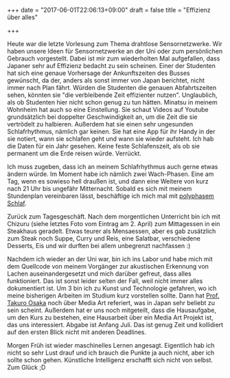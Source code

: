 +++
date = "2017-06-01T22:06:13+09:00"
draft = false
title = "Effizienz über alles"

+++

Heute war die letzte Vorlesung zum Thema drahtlose Sensornetzwerke. Wir haben
unsere Ideen für Sensornetzwerke an der Uni oder zum persönlichen Gebrauch
vorgestellt. Dabei ist mir zum wiederholten Mal aufgefallen, dass Japaner sehr
auf Effizienz bedacht zu sein scheinen. Einer der Studenten hat sich eine genaue
Vorhersage der Ankunftszeiten des Busses gewünscht, da der, anders als sonst
immer von Japan berichtet, nicht immer nach Plan fährt. Würden die Studenten die
genauen Abfahrtszeiten sehen, könnten sie "die verbleibende Zeit effizienter
nutzen". Unglaublich, als ob Studenten hier nicht schon genug zu tun hätten.
Minatsu in meinem Wohnheim hat auch so eine Einstellung. Sie schaut Videos auf
Youtube grundsätzlich bei doppelter Geschwindigkeit an, um die Zeit die sie
vertrödelt zu halbieren. Außerdem hat sie einen sehr ungesunden Schlafrhythmus,
nämlich gar keinen. Sie hat eine App für ihr Handy in der sie notiert, wann sie
schlafen geht und wann sie wieder aufsteht. Ich hab die Daten für ein Jahr
gesehen. Keine feste Schlafenszeit, als ob sie permanent um die Erde reisen
würde. Verrückt.

Ich muss zugeben, dass ich an meinem Schlafrhythmus auch gerne etwas ändern
würde. Im Moment habe ich nämlich zwei Wach-Phasen. Eine am Tag, wenn es sowieso
hell draußen ist, und dann eine Weitere von kurz nach 21 Uhr bis ungefähr
Mitternacht. Sobald es sich mit meinem Stundenplan vereinbaren lässt,
beschäftige ich mich mal mit [polyphasem Schlaf].

Zurück zum Tagesgeschäft. Nach dem morgentlichen Unterricht bin ich mit Chizuru
(siehe letztes Foto vom Eintrag am 2. April) zum Mittagessen in ein Steakhaus
geradelt. Etwas teurer als Mensaessen, aber es gab zusätzlich zum Steak noch
Suppe, Curry und Reis, eine Salatbar, verschiedene Desserts, Eis und wir durften
bei allem unbegrenzt nachfassen :)

Nachdem ich wieder an der Uni war, bin ich ins Labor und habe mich mit dem
Quellcode von meinem Vorgänger zur akustischen Erkennung von Lachen
auseinandergesetzt und mich darüber gefreut, dass alles funktioniert. Das ist
sonst leider selten der Fall, weil nicht immer alles dokumentiert ist.
Um 3 bin ich zu Kunst und Technologie gefahren, wo ich meine bisherigen Arbeiten
im Studium kurz vorstellen sollte. Dann hat [Prof. Takuro Osaka] noch über Media
Art referiert, was in Japan sehr beliebt zu sein scheint. Außerdem hat er uns
noch mitgeteilt, dass die Hausaufgabe, um den
Kurs zu bestehen, eine Hausarbeit über ein Media Art Projekt ist, das uns
interessiert. Abgabe ist Anfang Juli. Das ist genug Zeit und kollidiert auf den
ersten Blick nicht mit anderen Deadlines.

Morgen Früh ist wieder maschinelles Lernen angesagt. Eigentlich hab ich nicht so
sehr Lust drauf und ich brauch die Punkte ja auch nicht, aber ich sollte schon
gehen. Künstliche Intelligenz erschafft sich nicht von selbst. Zum Glück ;D

<!-- Links: -->
[polyphasem Schlaf]: https://www.polyphasicsociety.com/polyphasic-sleep/overviews/
[Prof. Takuro Osaka]: http://eng.takuro-osaka.com/index.html
